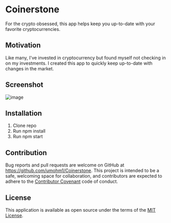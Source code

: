 # Coinerstone

For the crypto obsessed, this app helps keep you up-to-date with your favorite cryptocurrencies.

## Motivation

Like many, I've invested in cryptocurrency but found myself not checking in on my investments. I created this app to quickly keep up-to-date with changes in the market.

## Screenshot

![image](https://i.imgur.com/MgORXp9.png)

## Installation

1. Clone repo
2. Run npm install
3. Run npm start

## Contribution

Bug reports and pull requests are welcome on GitHub at https://github.com/umohm1/Coinerstone. This project is intended to be a safe, welcoming space for collaboration, and contributors are expected to adhere to the [Contributor Covenant](contributor-covenant.org) code of conduct.


## License

This application is available as open source under the terms of the [MIT License](http://opensource.org/licenses/MIT).


